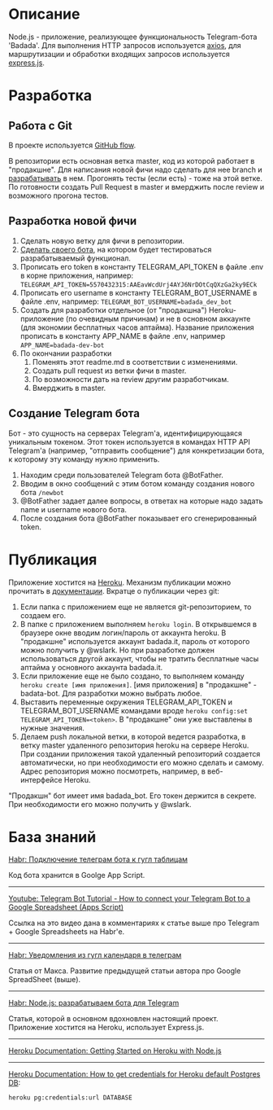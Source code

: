 Описание
========================
Node.js - приложение, реализующее функциональность Telegram-бота 'Badada'. Для выполнения HTTP запросов используется [axios](https://github.com/axios/axios), для маршрутизации и обработки входящих запросов используется [express.js](https://expressjs.com/).

Разработка
========================
Работа с Git
------------------------
В проекте используется [GitHub flow](https://docs.github.com/en/get-started/quickstart/github-flow).

В репозитории есть основная ветка master, код из которой работает в "продакшне". Для написания новой фичи надо сделать для нее branch и [разрабатывать](#разработка-новой-фичи) в нем. Прогонять тесты (если есть) - тоже на этой ветке. По готовности создать Pull Request в master и вмерджить после review и возможного прогона тестов.

Разработка новой фичи
------------------------
1. Сделать новую ветку для фичи в репозитории.
2. [Сделать своего бота](#создание-telegram-бота), на котором будет тестироваться разрабатываемый функционал.
3. Прописать его token в константу TELEGRAM_API_TOKEN в файле .env в корне приложения, например: `TELEGRAM_API_TOKEN=5570432315:AAEavWcdUrj4AYJ6NrDOtCqQXzGa2ky9ECk`
4. Прописать его username в константу TELEGRAM_BOT_USERNAME в файле .env, например: `TELEGRAM_BOT_USERNAME=badada_dev_bot`
5. Cоздать для разработки отдельное (от "продакшна") Heroku-приложение (по очевидным причинам) и не в основном аккаунте (для экономии бесплатных часов аптайма). Название приложения прописать в константу APP_NAME в файле .env, например `APP_NAME=badada-dev-bot`
6. По окончании разработки
    1. Поменять этот readme.md в соответствии с изменениями.
    2. Создать pull request из ветки фичи в master.
    3. По возможности дать на review другим разработчикам.
    4. Вмерджить в master.

Создание Telegram бота
------------------------
Бот - это сущность на серверах Telegram'а, идентифицирующаяся уникальным токеном. Этот токен используется в командах HTTP API Telegram'а (например, "отправить сообщение") для конкретизации бота, к которому эту команду нужно применить.

1. Находим среди пользователей Telegram бота @BotFather.
2. Вводим в окно сообщений с этим ботом команду создания нового бота `/newbot`
3. @BotFather задает далее вопросы, в ответах на которые надо задать name и username нового бота.
4. После создания бота @BotFather показывает его сгенерированный token.

Публикация
========================
Приложение хостится на [Heroku](https://www.heroku.com/). Механизм публикации можно прочитать в [документации](https://devcenter.heroku.com/articles/deploying-nodejs). Вкратце о публикации через git:
1. Если папка с приложением еще не является git-репозиторием, то создаем его.
2. В папке с приложением выполняем `heroku login`. В открывшемся в браузере окне вводим логин/пароль от аккаунта heroku. В "продакшне" используется аккаунт badada.it, пароль от которого можно получить у @wslark. Но при разработке должен использоваться другой аккаунт, чтобы не тратить бесплатные часы аптайма у основного аккаунта badada.it.
3. Если приложение еще не было создано, то выполняем команду `heroku create [имя приложения]`. [имя приложения] в "продакшне" - badata-bot. Для разработки можно выбрать любое.
4. Выставить переменные окружения TELEGRAM_API_TOKEN и TELEGRAM_BOT_USERNAME командами вроде `heroku config:set TELEGRAM_API_TOKEN=<token>`. В "продакшне" они уже выставлены в нужные значения.
5. Делаем push локальной ветки, в которой ведется разработка, в ветку master удаленного репозитория heroku на сервере Heroku. При создании приложения такой удаленный репозиторий создается автоматически, но при необходимости его можно сделать и самому. Адрес репозитория можно посмотреть, например, в веб-интерфейсе Heroku.

"Продакшн" бот имеет имя badada_bot. Его токен держится в секрете. При необходимости его можно получить у @wslark.

База знаний
========================
[Habr: Подключение телеграм бота к гугл таблицам](https://habr.com/ru/post/585456/)

Код бота хранится в Goolge App Script.

---
[Youtube: Telegram Bot Tutorial - How to connect your Telegram Bot to a Google Spreadsheet (Apps Script)](https://www.youtube.com/watch?reload=9&v=mKSXd_od4Lg&feature=youtu.be&skip_registered_account_check=true)

Ссылка на это видео дана в комментариях к статье выше про Telegram + Google Spreadsheets на Habr'е.

---
[Habr: Уведомления из гугл календаря в телеграм](https://habr.com/ru/post/666372/)

Статья от Макса. Развитие предыдущей статьи автора про Google SpreadSheet (выше).

---
[Habr: Node.js: разрабатываем бота для Telegram](https://habr.com/ru/company/timeweb/blog/665124/)

Статья, которой в основном вдохновлен настоящий проект. Приложение хостится на Heroku, использует Express.js.

---
[Heroku Documentation: Getting Started on Heroku with Node.js](https://devcenter.heroku.com/articles/getting-started-with-nodejs#next-steps)

---

[Heroku Documentation: How to get credentials for Heroku default Postgres DB](https://devcenter.heroku.com/articles/connecting-heroku-postgres#external-connections-ingress):
```
heroku pg:credentials:url DATABASE
```